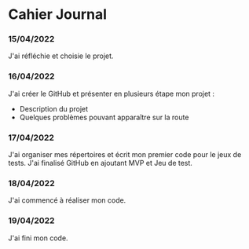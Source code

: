 # Cahier Journal

### 15/04/2022
J'ai réfléchie et choisie le projet.

### 16/04/2022
J'ai créer le GitHub et présenter en plusieurs étape mon projet :
- Description du projet
- Quelques problèmes pouvant apparaître sur la route

### 17/04/2022
J'ai organiser mes répertoires et écrit mon premier code pour le jeux de tests.
J'ai finalisé GitHub en ajoutant MVP et Jeu de test.

### 18/04/2022
J'ai commencé à réaliser mon code.

### 19/04/2022
J'ai fini mon code.
